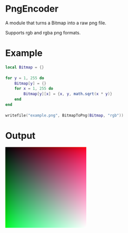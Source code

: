 # PngEncoder
A module that turns a Bitmap into a raw png file.

Supports rgb and rgba png formats.

# Example
```lua
local Bitmap = {}

for y = 1, 255 do
    Bitmap[y] = {}
    for x = 1, 255 do
        Bitmap[y][x] = {x, y, math.sqrt(x * y)}
    end
end

writefile("example.png", BitmapToPng(Bitmap, "rgb"))
```

# Output
![](https://raw.githubusercontent.com/0zBug/PngEncoder/main/example.png)
